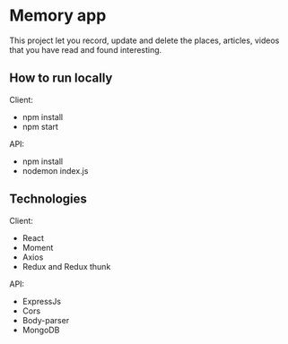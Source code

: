 # Memory app

This project let you record, update and delete the places, articles, videos that you have read and found interesting.

## How to run locally

Client:

- npm install
- npm start

API:

- npm install
- nodemon index.js

## Technologies

Client:

- React
- Moment
- Axios
- Redux and Redux thunk

API:

- ExpressJs
- Cors
- Body-parser
- MongoDB
